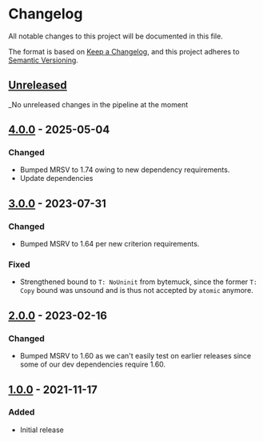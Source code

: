 # Changelog

All notable changes to this project will be documented in this file.

The format is based on [Keep a Changelog](https://keepachangelog.com/en/1.0.0/),
and this project adheres to [Semantic Versioning](https://semver.org/spec/v2.0.0.html).


## [Unreleased]

_No unreleased changes in the pipeline at the moment


## [4.0.0] - 2025-05-04

### Changed

- Bumped MRSV to 1.74 owing to new dependency requirements.
- Update dependencies


## [3.0.0] - 2023-07-31

### Changed

- Bumped MSRV to 1.64 per new criterion requirements.

### Fixed

- Strengthened bound to `T: NoUninit` from bytemuck, since the former `T: Copy`
  bound was unsound and is thus not accepted by `atomic` anymore.


## [2.0.0] - 2023-02-16

### Changed

- Bumped MSRV to 1.60 as we can't easily test on earlier releases since some of
  our dev dependencies require 1.60.


## [1.0.0] - 2021-11-17

### Added

- Initial release



[Unreleased]: https://github.com/HadrienG2/rt-history/compare/v4.0.0...HEAD
[4.0.0]: https://github.com/HadrienG2/rt-history/compare/v3.0.0...v4.0.0
[3.0.0]: https://github.com/HadrienG2/rt-history/compare/v2.0.0...v3.0.0
[2.0.0]: https://github.com/HadrienG2/rt-history/compare/v1.0.0...v2.0.0
[1.0.0]: https://github.com/HadrienG2/rt-history/releases/tag/v1.0.0
